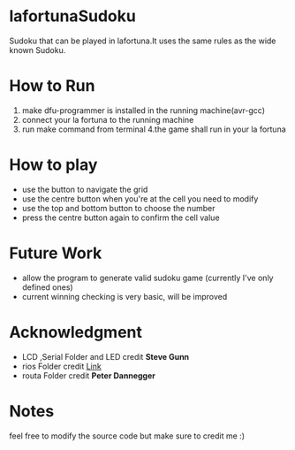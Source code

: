 # lafortunaSudoku
Sudoku that can be played in lafortuna.It uses the same rules as the wide known Sudoku.

# How to Run
1. make dfu-programmer is installed in the running machine(avr-gcc) 
2. connect your la fortuna to the running machine 
3. run make command from terminal
4.the game shall run in your la fortuna
# How to play
* use the button to navigate the grid 
* use the centre button when you're at the cell you need to modify
* use the top and bottom button to choose the number
* press the centre button again  to confirm the cell value
# Future Work
* allow the program to generate valid sudoku game (currently I've only defined ones)
* current winning checking is very basic, will be improved 

# Acknowledgment
* LCD ,Serial Folder and LED   credit **Steve Gunn**
* rios Folder      credit [Link](http://www.cs.ucr.edu/~vahid/rios/rios_avr.html)
* routa Folder      credit   **Peter Dannegger**

# Notes
  feel free to modify the source code but make sure to credit me :) 


